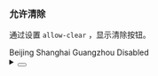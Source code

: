 ### 允许清除

通过设置 `allow-clear` ，显示清除按钮。

<div class="cell-demo vp-raw">
  <yc-select
    :style="{ width: '320px' }"
    v-model="value"
    placeholder="Please select ..."
    allow-clear>
    <yc-option>Beijing</yc-option>
    <yc-option>Shanghai</yc-option>
    <yc-option>Guangzhou</yc-option>
    <yc-option disabled>Disabled</yc-option>
  </yc-select>
</div>

<script>
import { ref } from 'vue';
const value = ref('Shanghai');
</script>

<details>
<summary>
 <button class="code-btn"  >
    <icon-code />
 </button>
</summary>

```vue
<template>
  <yc-select
    :style="{ width: '320px' }"
    v-model="value"
    placeholder="Please select ..."
    allow-clear>
    <yc-option>Beijing</yc-option>
    <yc-option>Shanghai</yc-option>
    <yc-option>Guangzhou</yc-option>
    <yc-option disabled>Disabled</yc-option>
  </yc-select>
</template>

<script>
import { ref } from 'vue';
const value = ref('Shanghai');
</script>
```

</details>
